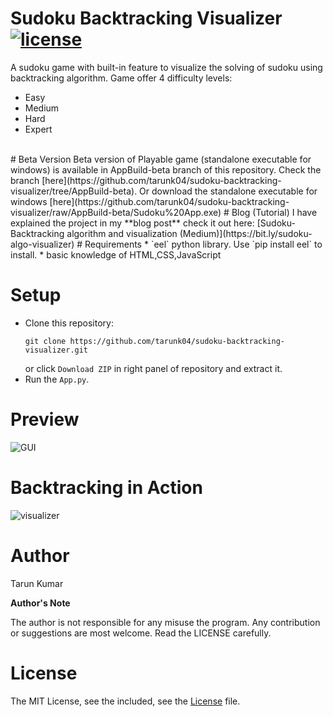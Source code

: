 # Sudoku Backtracking Visualizer [![license](https://img.shields.io/github/license/mashape/apistatus.svg?maxAge=2592000)](https://github.com/tarunk04/sudoku-backtracking-visualizer/blob/master/LICENSE)
A sudoku game with built-in feature to visualize the solving of sudoku using backtracking algorithm.
Game offer 4 difficulty levels: 
* Easy
* Medium
* Hard
* Expert
<br>
# Beta Version
Beta version of Playable game (standalone executable for windows) is available in AppBuild-beta branch of this repository. Check the branch [here](https://github.com/tarunk04/sudoku-backtracking-visualizer/tree/AppBuild-beta).
 Or download the standalone executable for windows [here](https://github.com/tarunk04/sudoku-backtracking-visualizer/raw/AppBuild-beta/Sudoku%20App.exe)
# Blog (Tutorial)
I have explained the project in my **blog post** check it out here: [Sudoku- Backtracking algorithm and visualization (Medium)](https://bit.ly/sudoku-algo-visualizer)
# Requirements
* `eel` python library. Use `pip install eel` to install.
* basic knowledge of HTML,CSS,JavaScript

# Setup
 * Clone this repository:  
    ```console
    git clone https://github.com/tarunk04/sudoku-backtracking-visualizer.git
    ```
   or click `Download ZIP` in right panel of repository and extract it.
 * Run the `App.py`.
 
 # Preview
 ![GUI](screenshots/Sudoku%20-%20Backtracking%20Algorithm%20visualizer.png)
 
 # Backtracking in Action
 ![visualizer](screenshots/visualizer.gif)
 
 # Author
 Tarun Kumar
 
**Author's Note**
 
The author is not responsible for any misuse the program. Any contribution or suggestions are most welcome. Read the LICENSE carefully.
 # License
 The MIT License, see the included, see the [License](https://github.com/tarunk04/sudoku-backtracking-visualizer/blob/master/LICENSE) file.
